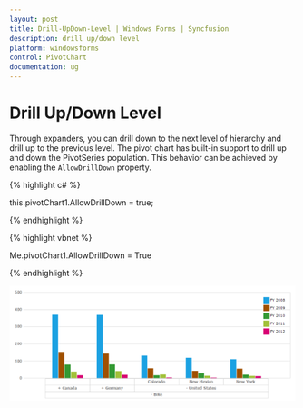 ```yaml
---
layout: post
title: Drill-UpDown-Level | Windows Forms | Syncfusion
description: drill up/down level
platform: windowsforms
control: PivotChart
documentation: ug
---
```


# Drill Up/Down Level

Through expanders, you can drill down to the next level of hierarchy and drill up to the previous level. The pivot chart has built-in support to drill up and down the PivotSeries population. This behavior can be achieved by enabling the `AllowDrillDown` property.

{% highlight c# %}

this.pivotChart1.AllowDrillDown = true;

{% endhighlight %}

{% highlight vbnet %}

Me.pivotChart1.AllowDrillDown = True

{% endhighlight %}

![](Drill-UpDown-Level_images/Drill-UpDown-Level_img1.png)
